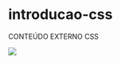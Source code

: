 # introducao-css
CONTEÚDO EXTERNO CSS


<img src="Imagem/download.jpg">
<!-- ![Imagem Notebook] (Imagem/Notebook) -->